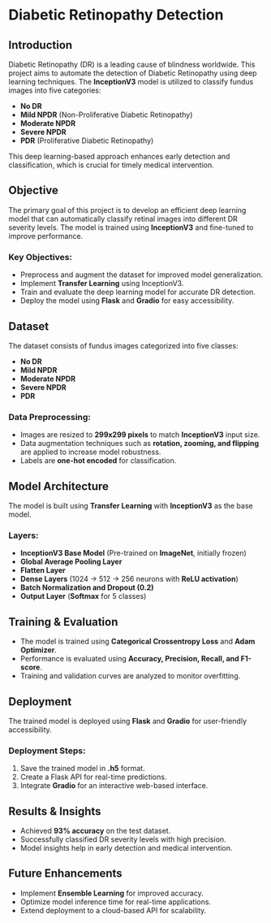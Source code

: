 # Diabetic Retinopathy Detection

## Introduction
Diabetic Retinopathy (DR) is a leading cause of blindness worldwide. This project aims to automate the detection of Diabetic Retinopathy using deep learning techniques. The **InceptionV3** model is utilized to classify fundus images into five categories:

- **No DR**
- **Mild NPDR** (Non-Proliferative Diabetic Retinopathy)
- **Moderate NPDR**
- **Severe NPDR**
- **PDR** (Proliferative Diabetic Retinopathy)

This deep learning-based approach enhances early detection and classification, which is crucial for timely medical intervention.

## Objective
The primary goal of this project is to develop an efficient deep learning model that can automatically classify retinal images into different DR severity levels. The model is trained using **InceptionV3** and fine-tuned to improve performance.

### Key Objectives:
- Preprocess and augment the dataset for improved model generalization.
- Implement **Transfer Learning** using InceptionV3.
- Train and evaluate the deep learning model for accurate DR detection.
- Deploy the model using **Flask** and **Gradio** for easy accessibility.

## Dataset
The dataset consists of fundus images categorized into five classes:

- **No DR**
- **Mild NPDR**
- **Moderate NPDR**
- **Severe NPDR**
- **PDR**

### Data Preprocessing:
- Images are resized to **299x299 pixels** to match **InceptionV3** input size.
- Data augmentation techniques such as **rotation, zooming, and flipping** are applied to increase model robustness.
- Labels are **one-hot encoded** for classification.

## Model Architecture
The model is built using **Transfer Learning** with **InceptionV3** as the base model.

### Layers:
- **InceptionV3 Base Model** (Pre-trained on **ImageNet**, initially frozen)
- **Global Average Pooling Layer**
- **Flatten Layer**
- **Dense Layers** (1024 → 512 → 256 neurons with **ReLU activation**)
- **Batch Normalization and Dropout (0.2)**
- **Output Layer** (**Softmax** for 5 classes)

## Training & Evaluation
- The model is trained using **Categorical Crossentropy Loss** and **Adam Optimizer**.
- Performance is evaluated using **Accuracy, Precision, Recall, and F1-score**.
- Training and validation curves are analyzed to monitor overfitting.

## Deployment
The trained model is deployed using **Flask** and **Gradio** for user-friendly accessibility.

### Deployment Steps:
1. Save the trained model in **.h5** format.
2. Create a Flask API for real-time predictions.
3. Integrate **Gradio** for an interactive web-based interface.

## Results & Insights
- Achieved **93% accuracy** on the test dataset.
- Successfully classified DR severity levels with high precision.
- Model insights help in early detection and medical intervention.

## Future Enhancements
- Implement **Ensemble Learning** for improved accuracy.
- Optimize model inference time for real-time applications.
- Extend deployment to a cloud-based API for scalability.
